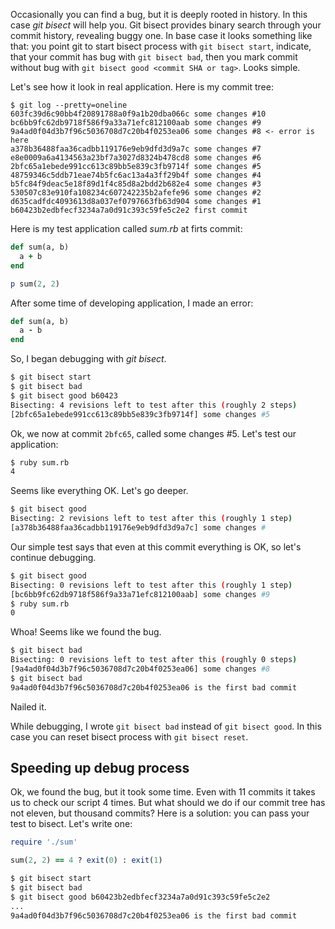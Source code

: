Occasionally you can find a bug, but it is deeply rooted in history. In this case *git bisect* will help you.
Git bisect provides binary search through your commit history, revealing buggy one. In base case it looks something like that: you point git to start bisect process with `git bisect start`, indicate, that your commit has bug with `git bisect bad`, then you mark commit without bug with `git bisect good <commit SHA or tag>`. Looks simple.

Let's see how it look in real application. Here is my commit tree:

```
$ git log --pretty=oneline
603fc39d6c90bb4f20891788a0f9a1b20dba066c some changes #10
bc6bb9fc62db9718f586f9a33a71efc812100aab some changes #9
9a4ad0f04d3b7f96c5036708d7c20b4f0253ea06 some changes #8 <- error is here
a378b36488faa36cadbb119176e9eb9dfd3d9a7c some changes #7
e8e0009a6a4134563a23bf7a3027d8324b478cd8 some changes #6
2bfc65a1ebede991cc613c89bb5e839c3fb9714f some changes #5
48759346c5ddb71eae74b5fc6ac13a4a3ff29b4f some changes #4
b5fc84f9deac5e18f89d1f4c85d8a2bdd2b682e4 some changes #3
530507c83e910fa108234c607242235b2afefe96 some changes #2
d635cadfdc4093613d8a037ef0797663fb63d904 some changes #1
b60423b2edbfecf3234a7a0d91c393c59fe5c2e2 first commit
```

Here is my test application called *sum.rb* at firts commit:

```ruby
def sum(a, b)
  a + b
end

p sum(2, 2)
```

After some time of developing application, I made an error:

```ruby
def sum(a, b)
  a - b
end
```

So, I began debugging with *git bisect*.

```bash
$ git bisect start
$ git bisect bad
$ git bisect good b60423
Bisecting: 4 revisions left to test after this (roughly 2 steps)
[2bfc65a1ebede991cc613c89bb5e839c3fb9714f] some changes #5
```

Ok, we now at commit `2bfc65`, called some changes #5. Let's test our application:

```bash
$ ruby sum.rb
4
```

Seems like everything OK. Let's go deeper.

```bash
$ git bisect good
Bisecting: 2 revisions left to test after this (roughly 1 step)
[a378b36488faa36cadbb119176e9eb9dfd3d9a7c] some changes #
```

Our simple test says that even at this commit everything is OK, so let's continue debugging.

```bash
$ git bisect good
Bisecting: 0 revisions left to test after this (roughly 1 step)
[bc6bb9fc62db9718f586f9a33a71efc812100aab] some changes #9
$ ruby sum.rb
0
```

Whoa! Seems like we found the bug.

```bash
$ git bisect bad
Bisecting: 0 revisions left to test after this (roughly 0 steps)
[9a4ad0f04d3b7f96c5036708d7c20b4f0253ea06] some changes #8
$ git bisect bad
9a4ad0f04d3b7f96c5036708d7c20b4f0253ea06 is the first bad commit
```

Nailed it.

While debugging, I wrote `git bisect bad` instead of `git bisect good`. In this case you can reset bisect process with `git bisect reset`.

## Speeding up debug process

Ok, we found the bug, but it took some time. Even with 11 commits it takes us to check our script 4 times. But what should we do if our commit tree has not eleven, but thousand commits? Here is a solution: you can pass your test to bisect. Let's write one:

```ruby
require './sum'

sum(2, 2) == 4 ? exit(0) : exit(1)
```

```bash
$ git bisect start
$ git bisect bad
$ git bisect good b60423b2edbfecf3234a7a0d91c393c59fe5c2e2
...
9a4ad0f04d3b7f96c5036708d7c20b4f0253ea06 is the first bad commit
```
